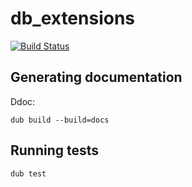 # db_extensions

[![Build Status](https://travis-ci.org/marmy28/db_extensions.svg)](https://travis-ci.org/marmy28/db_extensions)

## Generating documentation

Ddoc:

    dub build --build=docs

## Running tests

    dub test
